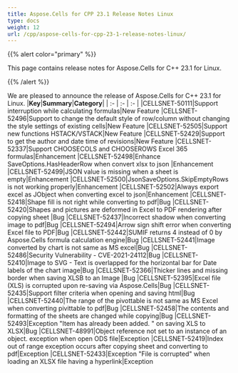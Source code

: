 ```yaml
---
title: Aspose.Cells for CPP 23.1 Release Notes Linux
type: docs
weight: 12
url: /cpp/aspose-cells-for-cpp-23-1-release-notes-linux/
---
```


{{% alert color="primary" %}}

This page contains release notes for Aspose.Cells for C++ 23.1 for Linux.

{{% /alert %}}

We are pleased to announce the release of Aspose.Cells for C++ 23.1 for Linux.
|**Key**|**Summary**|**Category**|
| :- | :- | :- |
|CELLSNET-50111|Support interruption while calculating formulas|New Feature
|CELLSNET-52496|Support to change the default style of row/column without changing the style settings of existing cells|New Feature
|CELLSNET-52505|Support new functions HSTACK/VSTACK|New Feature
|CELLSNET-52429|Support to get the author and date time of revisions|New Feature
|CELLSNET-52337|Support CHOOSECOLS and CHOOSEROWS Excel 365 formulas|Enhancement
|CELLSNET-52498|Enhance SaveOptions.HasHeaderRow when convert xlsx to json |Enhancement
|CELLSNET-52499|JSON value is missing when a sheet is empty|Enhancement
|CELLSNET-52500|JsonSaveOptions.SkipEmptyRows is not working properly|Enhancement
|CELLSNET-52502|Always export excel as JObject when converting excel to json|Enhancement
|CELLSNET-52418|Shape fill is not right while converting to pdf|Bug
|CELLSNET-52420|Shapes and pictures are deformed in Excel to PDF rendering after copying sheet |Bug
|CELLSNET-52437|Incorrect shadow when converting image  to pdf|Bug
|CELLSNET-52494|Arrow sign shift error when converting Excel file to PDF|Bug
|CELLSNET-52442|SUMIF returns 4 instead of 0 by Aspose.Cells formula calculation engine|Bug
|CELLSNET-52441|Image converted by chart is not same as MS excel|Bug
|CELLSNET-52486|Security Vulnerability - CVE-2021-24112|Bug
|CELLSNET-52410|Image to SVG - Text is overlapped for the horizontal bar for Date labels of the chart image|Bug
|CELLSNET-52366|Thicker lines and missing border when saving XLSB to an Image |Bug
|CELLSNET-52395|Excel file (XLS) is corrupted upon re-saving via Aspose.Cells|Bug
|CELLSNET-52435|Support filter criteria when opening and saving html|Bug
|CELLSNET-52440|The range of the pivottable is not same as MS Excel when converting pivittable to pdf|Bug
|CELLSNET-52458|The contents and formatting of the sheets are changed while copying|Bug
|CELLSNET-52493|Exception "Item has already been added. " on saving XLS to XLSX|Bug
|CELLSNET-48991|Object reference not set to an instance of an object. exception when open ODS file|Exception
|CELLSNET-52419|Index out of range exception occurs after copying sheet and converting to pdf|Exception
|CELLSNET-52433|Exception "File is corrupted" when loading an XLSX file having a hyperlink|Exception

